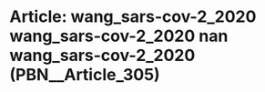 # Article: __wang_sars-cov-2_2020 wang_sars-cov-2_2020 nan wang_sars-cov-2_2020__ (PBN__Article_305)

